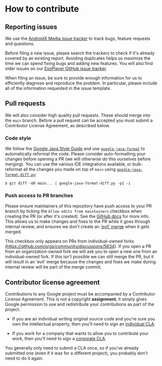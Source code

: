 # How to contribute

## Reporting issues

We use the [AndroidX Media issue tracker][] to track bugs, feature requests and
questions.

Before filing a new issue, please search the trackers to check if it's already
covered by an existing report. Avoiding duplicates helps us maximize the time we
can spend fixing bugs and adding new features. You will also find older issues
on our [ExoPlayer GitHub issue tracker][].

When filing an issue, be sure to provide enough information for us to
efficiently diagnose and reproduce the problem. In particular, please include
all of the information requested in the issue template.

[AndroidX Media issue tracker]: https://github.com/androidx/media/issues
[ExoPlayer GitHub issue tracker]: https://github.com/google/ExoPlayer/issues

## Pull requests

We will also consider high quality pull requests. These should merge
into the `main` branch. Before a pull request can be accepted you must submit
a Contributor License Agreement, as described below.

### Code style

We follow the
[Google Java Style Guide](https://google.github.io/styleguide/javaguide.html)
and use [`google-java-format`](https://github.com/google/google-java-format) to
automatically reformat the code. Please consider auto-formatting your changes
before opening a PR (we will otherwise do this ourselves before merging). You
can use the various IDE integrations available, or bulk-reformat all the changes
you made on top of `main` using
[`google-java-format-diff.py`](https://github.com/google/google-java-format/blob/master/scripts/google-java-format-diff.py):

```shell
$ git diff -U0 main... | google-java-format-diff.py -p1 -i
```

### Push access to PR branches

Please ensure maintainers of this repository have push access to your PR branch
by ticking the `Allow edits from maintainers` checkbox when creating the PR (or
after it's created). See the
[GitHub docs](https://docs.github.com/en/pull-requests/collaborating-with-pull-requests/proposing-changes-to-your-work-with-pull-requests/creating-a-pull-request-from-a-fork)
for more info. This allows us to make changes and fixes to the PR while it goes
through internal review, and ensures we don't create an
['evil' merge](https://git-scm.com/docs/gitglossary#Documentation/gitglossary.txt-aiddefevilmergeaevilmerge)
when it gets merged.

This checkbox only appears on PRs from individual-owned forks
(https://github.com/orgs/community/discussions/5634). If you open a PR from an
organization-owned fork we will ask you to open a new one from an
individual-owned fork. If this isn't possible we can still merge the PR, but it
will result in an 'evil' merge because the changes and fixes we make during
internal review will be part of the merge commit.

## Contributor license agreement

Contributions to any Google project must be accompanied by a Contributor
License Agreement. This is not a copyright **assignment**, it simply gives
Google permission to use and redistribute your contributions as part of the
project.

  * If you are an individual writing original source code and you're sure you
    own the intellectual property, then you'll need to sign an [individual
    CLA][].

  * If you work for a company that wants to allow you to contribute your work,
    then you'll need to sign a [corporate CLA][].

You generally only need to submit a CLA once, so if you've already submitted
one (even if it was for a different project), you probably don't need to do it
again.

[individual CLA]: https://developers.google.com/open-source/cla/individual
[corporate CLA]: https://developers.google.com/open-source/cla/corporate
